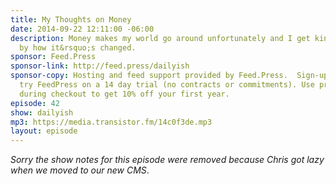 ```yaml
---
title: My Thoughts on Money
date: 2014-09-22 12:11:00 -06:00
description: Money makes my world go around unfortunately and I get kind of frustrated
  by how it&rsquo;s changed.
sponsor: Feed.Press
sponsor-link: http://feed.press/dailyish
sponsor-copy: Hosting and feed support provided by Feed.Press.  Sign-up today and
  try FeedPress on a 14 day trial (no contracts or commitments). Use promo code "dailyish"
  during checkout to get 10% off your first year.
episode: 42
show: dailyish
mp3: https://media.transistor.fm/14c0f3de.mp3
layout: episode
---
```


<em>Sorry the show notes for this episode were removed because Chris got lazy when we moved to our new CMS</em>.
